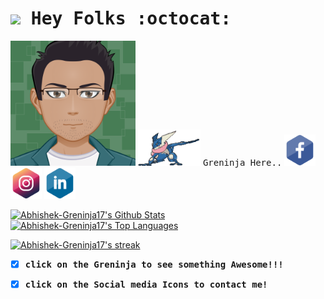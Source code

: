 # <img src="https://raw.githubusercontent.com/MartinHeinz/MartinHeinz/master/wave.gif" width="30px"><samp> **Hey Folks :octocat:**</samp> 
<p align="left">
<img src="assets/myAvatar.svg" width="200" height="200" alt="Avatar">
<a href="https://youtu.be/DiPjyqO-jqU" target="_blank"><img src="assets/sprite-pokemon.gif" width="100" alt="ninja"></a>
<samp> Greninja Here..</samp>
<a href="https://www.facebook.com/abhishek.prasad.17/" target="_blank"><img src="assets/fb.svg" width="50" alt="fb"></a>
<a href="https://www.instagram.com/abhi_pratima/" target="_blank"><img src="assets/ig.svg" width="50" alt="ig"></a>
<a href="https://www.linkedin.com/in/abhishek-prasad-jinx17/" target="_blank"><img src="assets/ln.svg" width="50" alt="ln"></a>
</p>
<a href="https://github.com/Abhishek-Greninja17/github-readme-stats"><img alt="Abhishek-Greninja17's Github Stats" src="https://github-readme-stats.vercel.app/api?username=Abhishek-Greninja17&show_icons=true&count_private=true&theme=midnight-purple&hide_border=true&bg_color=0D1117" /></a>
  <a href="https://github.com/Abhishek-Greninja17/github-readme-stats"><img alt="Abhishek-Greninja17's Top Languages" src="https://github-readme-stats.vercel.app/api/top-langs/?username=Abhishek-Greninja17&langs_count=8&count_private=true&layout=compact&theme=midnight-purple&hide_border=true&bg_color=0D1117" /></a>
<p align="left">
    <a href="https://github.com/Abhishek-Greninja17/github-readme-streak-stats">
        <img title="🔥 Get streak stats for your profile at git.io/streak-stats" alt="Abhishek-Greninja17's streak" src="https://github-readme-streak-stats.herokuapp.com/?user=Abhishek-Greninja17&theme=midnight-purple&hide_border=true&stroke=0000&background=0D1117"/></a>
</p>

- [x] <strong><samp>click on the Greninja to see something Awesome!!! </samp> </strong>
- [x] <strong><samp>click on the Social media Icons to contact me! </samp> </strong>
 

